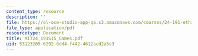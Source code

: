 ```yaml
---
content_type: resource
description: ''
file: https://ol-ocw-studio-app-qa.s3.amazonaws.com/courses/24-191-ethics-in-your-life-being-thinking-doing-or-not-spring-2015/5312320562928dd4f4424612acd2a5e3_MIT24_191S15_Games.pdf
file_type: application/pdf
resourcetype: Document
title: MIT24_191S15_Games.pdf
uid: 53123205-6292-8dd4-f442-4612acd2a5e3
---
```

